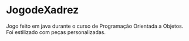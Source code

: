 # JogodeXadrez
Jogo feito em java durante o curso de Programação Orientada a Objetos. Foi estilizado com peças personalizadas.
